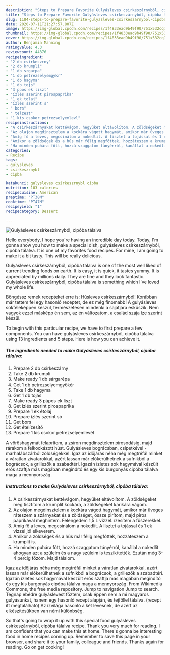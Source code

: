 ```yaml
---
description: "Steps to Prepare Favorite Gulyásleves csirkeszárnyból, cipóba tálalva"
title: "Steps to Prepare Favorite Gulyásleves csirkeszárnyból, cipóba tálalva"
slug: 1184-steps-to-prepare-favorite-gulyasleves-csirkeszarnybol-cipoba-talalva
date: 2020-07-11T21:27:57.807Z
image: https://img-global.cpcdn.com/recipes/1f4833ead9b49f90/751x532cq70/gulyasleves-csirkeszarnybol-cipoba-talalva-recept-foto.jpg
thumbnail: https://img-global.cpcdn.com/recipes/1f4833ead9b49f90/751x532cq70/gulyasleves-csirkeszarnybol-cipoba-talalva-recept-foto.jpg
cover: https://img-global.cpcdn.com/recipes/1f4833ead9b49f90/751x532cq70/gulyasleves-csirkeszarnybol-cipoba-talalva-recept-foto.jpg
author: Benjamin Manning
ratingvalue: 4.3
reviewcount: 44376
recipeingredient:
- "2 db csirkeszrny"
- "2 db krumpli"
- "1 db srgarpa"
- "1 db petrezselyemgykr"
- "1 db hagyma"
- "1 db tojs"
- "3 ppos ek liszt"
- "ízlés szerint pirospaprika"
- "1 ek tolaj"
- "ízlés szerint s"
- " bors"
- " telzest"
- "1 kis csokor petrezselyemlevl"
recipeinstructions:
- "A csirkeszárnyakat kettévágom, hegyüket eltávolítom. A zöldségeket meg tisztítom a krumplit kockára, a zöldségeket karikára vágom."
- "Az olajon megdinsztelem a kockára vágott hagymát, amikor már üveges ráteszem a szárnyakat és a zöldséget, össze pirítom, majd piros paprikával meghintem. Felengedem 1,5 L vízzel. ízesítem a fűszerekkel."
- "Amíg fő a leves, megcsinálom a nokedlit. A lisztet a tojással és 1 ek vízzel jól elkeverem."
- "Amikor a zöldségek és a hús már félig megfőttek, hozzáteszem a krumplit is."
- "Ha minden puhára főtt, hozzá szaggatom tányérról, kanállal a nokedlit ahogyan azt a szüleim és a nagy szüleim is teszik/tették. Ezután még 3-4 percig főzöm. Majd tálalom."
categories:
- Recipe
tags:
- gulysleves
- csirkeszrnybl
- cipba

katakunci: gulysleves csirkeszrnybl cipba 
nutrition: 103 calories
recipecuisine: American
preptime: "PT38M"
cooktime: "PT47M"
recipeyield: "1"
recipecategory: Dessert

---
```



![Gulyásleves csirkeszárnyból, cipóba tálalva](https://img-global.cpcdn.com/recipes/1f4833ead9b49f90/751x532cq70/gulyasleves-csirkeszarnybol-cipoba-talalva-recept-foto.jpg)

Hello everybody, I hope you're having an incredible day today. Today, I'm gonna show you how to make a special dish, gulyásleves csirkeszárnyból, cipóba tálalva. It is one of my favorites food recipes. For mine, I am going to make it a bit tasty. This will be really delicious.

Gulyásleves csirkeszárnyból, cipóba tálalva is one of the most well liked of current trending foods on earth. It is easy, it is quick, it tastes yummy. It is appreciated by millions daily. They are fine and they look fantastic. Gulyásleves csirkeszárnyból, cipóba tálalva is something which I've loved my whole life.

Böngéssz remek recepteket erre is: Húsleves csirkeszárnyból! Korábban már tettem fel egy hasonló receptet, de ez még finomabb! A gulyásleves sokféleképpen készül, természetesen mindenki a sajátjára esküszik. Nem vagyok ezzel másképp én sem, az én változatom, a család szája íze szerint készül.


To begin with this particular recipe, we have to first prepare a few components. You can have gulyásleves csirkeszárnyból, cipóba tálalva using 13 ingredients and 5 steps. Here is how you can achieve it.

<!--inarticleads1-->

##### The ingredients needed to make Gulyásleves csirkeszárnyból, cipóba tálalva:

1. Prepare 2 db csirkeszárny
1. Take 2 db krumpli
1. Make ready 1 db sárgarépa
1. Get 1 db petrezselyemgyökér
1. Take 1 db hagyma
1. Get 1 db tojás
1. Make ready 3 púpos ek liszt
1. Get ízlés szerint pirospaprika
1. Prepare 1 ek étolaj
1. Prepare ízlés szerint só
1. Get  bors
1. Get  ételízesítő
1. Prepare 1 kis csokor petrezselyemlevél


A vöröshagymát felaprítom, a zsíron megdinsztelem pirosodásig, majd rárakom a felkockázott húst. Gulyásleves bográcsban, csipetkével - marhalábszárból zöldségekkel. Igaz az időjárás néha még megtréfál minket a váratlan zivatarokkal, azért lassan már előkerülhetnek a sufnikból a bográcsok, a grillezők a szabadtéri. Igazán ízletes sok hagymával készült erős szaftja más magában megindító és egy kis burgonyás cipóba tálalva maga a mennyország. 

<!--inarticleads2-->

##### Instructions to make Gulyásleves csirkeszárnyból, cipóba tálalva:

1. A csirkeszárnyakat kettévágom, hegyüket eltávolítom. A zöldségeket meg tisztítom a krumplit kockára, a zöldségeket karikára vágom.
1. Az olajon megdinsztelem a kockára vágott hagymát, amikor már üveges ráteszem a szárnyakat és a zöldséget, össze pirítom, majd piros paprikával meghintem. Felengedem 1,5 L vízzel. ízesítem a fűszerekkel.
1. Amíg fő a leves, megcsinálom a nokedlit. A lisztet a tojással és 1 ek vízzel jól elkeverem.
1. Amikor a zöldségek és a hús már félig megfőttek, hozzáteszem a krumplit is.
1. Ha minden puhára főtt, hozzá szaggatom tányérról, kanállal a nokedlit ahogyan azt a szüleim és a nagy szüleim is teszik/tették. Ezután még 3-4 percig főzöm. Majd tálalom.


Igaz az időjárás néha még megtréfál minket a váratlan zivatarokkal, azért lassan már előkerülhetnek a sufnikból a bográcsok, a grillezők a szabadtéri. Igazán ízletes sok hagymával készült erős szaftja más magában megindító és egy kis burgonyás cipóba tálalva maga a mennyország. From Wikimedia Commons, the free media repository. Jump to navigation Jump to search. Tegnap ebédre gulyáslevest főztem, csak éppen nem a mi magyaros gulyásunkat, hanem egy hasonló recept alapján, és tejföllel tálalva. (recept itt megtalálható) Az ízvilága hasonló a két levesnek, de azért az elkészítésükben van némi különbség. 

So that's going to wrap it up with this special food gulyásleves csirkeszárnyból, cipóba tálalva recipe. Thank you very much for reading. I am confident that you can make this at home. There's gonna be interesting food in home recipes coming up. Remember to save this page in your browser, and share it to your family, colleague and friends. Thanks again for reading. Go on get cooking!
